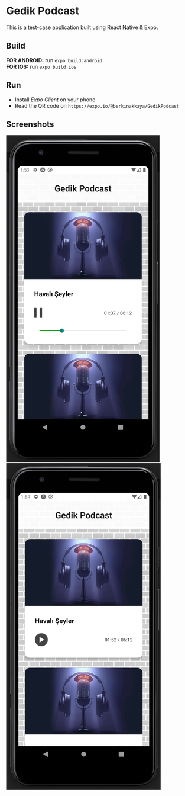 # Gedik Podcast

This is a test-case application built using React Native & Expo.

## Build

**FOR ANDROID:** run `expo build:android`\
**FOR IOS:** run `expo build:ios`

## Run

* Install *Expo Client* on your phone
* Read the QR code on `https://expo.io/@berkinakkaya/GedikPodcast`

## Screenshots

![Screenshot 1][ss1]
![Screenshot 2][ss2]

[ss1]: https://raw.githubusercontent.com/BerkinAKKAYA/GedikPodcast/master/Screenshots/SS1.png "SS1"
[ss2]: https://raw.githubusercontent.com/BerkinAKKAYA/GedikPodcast/master/Screenshots/SS2.png "SS2"
